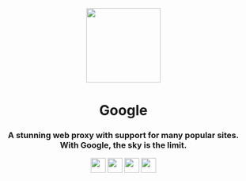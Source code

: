 <div align="center">
<img height="150px" src="https://raw.githubusercontent.com/cognetwork-dev/Galaxy/main/src/assets/logo.svg">
<h1>Google</h1>
<h3>A stunning web proxy with support for many popular sites. With Google, the sky is the limit.</h3>
</div>

<p align="center">
<a href="https://repl.it/"><img height="30px" src="https://raw.githubusercontent.com/FogNetwork/Tsunami/main/deploy/replit2.svg"><img></a>
<a href="https://glitch.com/"><img height="30px" src="https://raw.githubusercontent.com/FogNetwork/Tsunami/main/deploy/glitch2.svg"><img></a>
<a href="https://railway.app/"><img height="30px" src="https://raw.githubusercontent.com/FogNetwork/Tsunami/main/deploy/railway2.svg"><img></a>
<a href="https://app.koyeb.com/"><img height="30px" src="https://raw.githubusercontent.com/FogNetwork/Tsunami/main/deploy/koyeb2.svg"><img></a>
</p>
